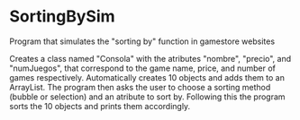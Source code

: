 # SortingBySim
Program that simulates the "sorting by" function in gamestore websites

Creates a class named "Consola" with the atributes "nombre", "precio", and "numJuegos", that correspond to the game name, price, and number of games respectively. 
Automatically creates 10 objects and adds them to an ArrayList. The program then asks the user to choose a sorting method (bubble or selection) and an atribute to sort by. Following this the program sorts the 10 objects and prints them accordingly.
